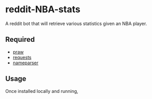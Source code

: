 # reddit-NBA-stats
A reddit bot that will retrieve various statistics given an NBA player.

## Required
* [praw](https://praw.readthedocs.io/en/latest/)
* [requests](https://requests.readthedocs.io/en/master/)
* [nameparser](https://github.com/derek73/python-nameparser)

## Usage 
Once installed locally and running,


